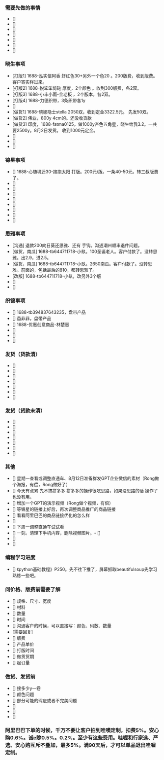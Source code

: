 ### 需要先做的事情
- [] 
- [] 
- [] 
- [] 
- [] 
- [] 
- [] 





### 晓生事项
- [打版1] 1688-泓实信阿香 虾红色30+另外一个色20 。200版费，收到版费。客户寄实样过来。
- [打版2] 1688-悦笨笨倚砣 厚度，2个颜色 。收到300版费，各2双。
- [打版3] 1688-小丰小雨-金老板 ，2个版本，各2双。 
- [打版4] 1688-力德织带，3条织带各1y
- [] 
- [做货1] 1688-晓娜隐士stella 2050双，收到定金3322.5元。 先发50双。
- [做货2] 伟业，800y 4cm的。还没收货款
- [做货3] 印度，1688-fatma0125。做1000y杏色五角星，晓生给我3.2。一共要2500y。8月2日发货。 收到1000元定金。
- [] 
- [] 
- [] 




### 锦星事项
- [] 1688-心随境迁30-抱抱太阳 打版。200元/版。一条40-50元。转三叔版费了。
- [] 
- [] 
- [] 
- [] 
- [] 
- [] 
- [] 
- [] 




### 思雅事项
- [沟通] 退款200向日葵还思雅、还有 手钩。沟通潮州顺丰退件问题。
- [做货，南瓜] 1688-tb644711718-小镹。100圣诞老人。客户付款了。没转思雅。出2.9，进2.5。
- [做货，南瓜] 1688-tb644711718-小镹。2650南瓜。客户付款了。没转思雅。前面的，包括最后的810，都转思雅了。
- [改版] 1688-tb644711718-小镹，改另外3个版
- [] 
- [] 


### 织锦事项
- [] 1688-tb394837643235，盘带产品
- [] 苗非非，盘带产品
- [] 1688-优惠创意商品-林楚惠
- [] 
- [] 
- [] 



### 发货（货款清）
- [] 
- [] 
- [] 
- [] 
- [] 
- [] 
- [] 
### 发货（货款未清）
- [] 
- [] 
- [] 
- [] 
- [] 
- [] 
- [] 







### 其他
- [] 星期一查看或调整直通车、8月12日准备群发GPT企业微信的素材（Rong做个海报，有偿，Rong做好了）
- [] 今天有点累 先不搞拼多多 拼多多的操作很吃思路，如果没思路的话 操作了也没有用。
- [] 增加一个GPT的演示视频（Rong做个视频，有偿）
- [] 等锦星的链接上好后，再次调整商品推广的商品链接
- [] 看看阿里巴巴的商品链接优化的怎么样
- [] 
- [] 下周一调整直通车试试看
- [] 一刻。清理下手机内容，删除视频图片。- [] 
- [] 
- [] 









### 编程学习进度
- [] 《python基础教程》P250。先不往下推了，屏幕抓取beautifulsoup先学习熟练一些吧。






















### 问价格、版费前需要了解
- [] 规格、尺寸、宽度
- [] 材料
- [] 数量
- [] 时间
- [] 沟通客户的时候，可以直接写：颜色、码数、数量
- [需要回复] 
- [] 版费
- [] 产品单价
- [] 打版时间
- [] 做货货期
- [] 起订量



### 做货、发货前
- [] 接多少y一卷
- [] 颜色问题
- [] 部分可能的瑕疵或者不完美问题
- []
- [] 
- []




### 阿里巴巴下单的时候，千万不要让客户拍到哇噢定制，扣费5%。安心购0.6%。诚e赊0.5%。0.2%。至少有这些费用。哇喔和行家选、严选、安心购互斥不叠加，最多5%。满90天后，才可以单品退出哇喔定制。